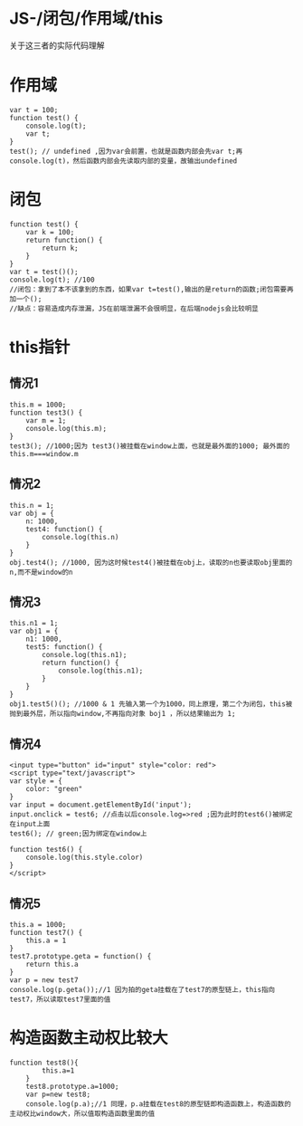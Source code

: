 # JS-/闭包/作用域/this
关于这三者的实际代码理解
# 作用域
    var t = 100;
    function test() {
        console.log(t);
        var t;
    }
    test(); // undefined ,因为var会前置，也就是函数内部会先var t;再console.log(t)，然后函数内部会先读取内部的变量，故输出undefined
# 闭包
    function test() {
        var k = 100;
        return function() {
            return k;
        }
    }
    var t = test()();
    console.log(t); //100
    //闭包：拿到了本不该拿到的东西，如果var t=test(),输出的是return的函数;闭包需要再加一个();
    //缺点：容易造成内存泄漏，JS在前端泄漏不会很明显，在后端nodejs会比较明显
# this指针
## 情况1
    this.m = 1000;
    function test3() {
        var m = 1;
        console.log(this.m);
    }
    test3(); //1000;因为 test3()被挂载在window上面，也就是最外面的1000; 最外面的this.m===window.m
## 情况2    
    this.n = 1;
    var obj = {
        n: 1000,
        test4: function() {
            console.log(this.n)
        }
    }
    obj.test4(); //1000, 因为这时候test4()被挂载在obj上，读取的n也要读取obj里面的n,而不是window的n
## 情况3  
    this.n1 = 1;
    var obj1 = {
        n1: 1000,
        test5: function() {
            console.log(this.n1);
            return function() {
                console.log(this.n1);
            }
        }
    }
    obj1.test5()(); //1000 & 1 先输入第一个为1000，同上原理，第二个为闭包，this被抛到最外层，所以指向window,不再指向对象 boj1 ，所以结果输出为 1;
## 情况4    
    <input type="button" id="input" style="color: red">
    <script type="text/javascript">
    var style = {
        color: "green"
    }
    var input = document.getElementById('input');
    input.onclick = test6; //点击以后console.log=>red ;因为此时的test6()被绑定在input上面
    test6(); // green;因为绑定在window上
    
    function test6() {
        console.log(this.style.color)
    }
    </script>
## 情况5    
    this.a = 1000;
    function test7() {
        this.a = 1
    }
    test7.prototype.geta = function() {
        return this.a
    }
    var p = new test7
    console.log(p.geta());//1 因为拍的geta挂载在了test7的原型链上，this指向test7，所以读取test7里面的值
    
# 构造函数主动权比较大
    function test8(){
    		this.a=1
    	}
    	test8.prototype.a=1000;
    	var p=new test8;
    	console.log(p.a);//1 同理，p.a挂载在test8的原型链即构造函数上，构造函数的主动权比window大，所以值取构造函数里面的值
    
    
